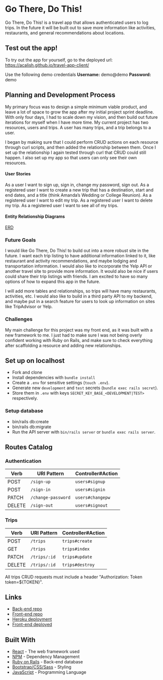 # Go There, Do This!

Go There, Do This! is a travel app that allows authenticated users to log trips.  In the future it will be built out to save more information like activities, restaurants, and general recommendations about locations.

## Test out the app!

To try out the app for yourself, go to the deployed
url: https://acalish.github.io/travel-app-client/

Use the following demo credentials
**Username:** demo@demo
**Password:** demo

## Planning and Development Process

My primary focus was to design a simple minimum viable product, and leave a lot of space to grow the app after my initial project sprint deadline.  With only four days, I had to scale down my vision, and then build out future iterations for myself when I have more time.  My current project has two resources, users and trips.  A user has many trips, and a trip belongs to a user.

I began by making sure that I could perform CRUD actions on each resource through curl scripts, and then added the relationship between them.  Once I set up the relationship I again tested through curl that CRUD could still happen.  I also set up my app so that users can only see their own resources.

#### User Stories
As a user I want to sign up, sign in, change my password, sign out.
As a registered user I want to create a new trip that has a destination, start and end dates, and a title (think Amanda’s Wedding or College Reunion).
As a registered user I want to edit my trip.
As a registered user I want to delete my trip.
As a registered user I want to see all of my trips.


#### Entity Relationship Diagrams
[ERD](https://imgur.com/a/eBDXsdw)



### Future Goals
I would like Go There, Do This! to build out into a more robust site in the future.  I want each trip listing to have additional information linked to it, like restaurant and activity recommendations, and maybe lodging and transportation information.  I would also like to incorporate the Yelp API or another travel site to provide more information.  It would also be nice if users could share their trip listings with friends.  I am excited to have so many options of how to expand this app in the future.

I will add more tables and relationships, so trips will have many restaurants, activities, etc.  I would also like to build in a third party API to my backend, and maybe put in a search feature for users to look up information on sites like TripAdvisor or Yelp.

### Challenges
My main challenge for this project was my front end, as it was built with a new framework to me.  I just had to make sure I was not being overly confident working with Ruby on Rails, and make sure to check everything after scaffolding a resource and adding new relationships.

## Set up on localhost
- Fork and clone
- Install dependencies with `bundle install`
- Create a `.env` for sensitive settings (`touch .env`).
- Generate new `development` and `test` secrets (`bundle exec rails secret`).
- Store them in `.env` with keys `SECRET_KEY_BASE_<DEVELOPMENT|TEST>` respectively.

### Setup database
- bin/rails db:create
- bin/rails db:migrate
- Run the API server with `bin/rails server` or `bundle exec rails server`.


## Routes Catalog

### Authentication

| Verb   | URI Pattern            | Controller#Action |
|--------|------------------------|-------------------|
| POST   | `/sign-up`             | `users#signup`    |
| POST   | `/sign-in`             | `users#signin`    |
| PATCH  | `/change-password`     | `users#changepw`  |
| DELETE | `/sign-out`            | `users#signout`   |


### Trips

| Verb | URI Pattern | Controller#Action |
|------|-------------|-------------------|
| POST  | `/trips`      | `trips#create`  |
| GET	  | `/trips`      | `trips#index`   |
| PATCH | `/trips/:id`  | `trips#update`  |
| DELETE | `/trips/:id` | `trips#destroy` |

All trips CRUD requests must include a header "Authorization: Token token=${TOKEN}".


## Links

* [Back-end repo](https://github.com/acalish/travel-app-api)
* [Front-end repo](https://github.com/acalish/travel-app-client)
* [Heroku deployment](https://floating-chamber-13025.herokuapp.com')
* [Front-end deployed](https://acalish.github.io/travel-app-client/)

## Built With

* [React](https://reactjs.org/) - The web framework used
* [NPM](https://www.npmjs.com/) - Dependency Management
* [Ruby on Rails](https://rubyonrails.org/) - Back-end database
* [Bootstrap/CSS/Sass](getbootstrap.com/) - Styling
* [JavaScript](https://www.javascript.com/) - Programming Language
